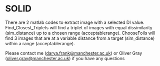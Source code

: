 # SOLID

There are 2 matlab codes to extract image with a selected DI value.
Find_Closest_Triplets will find a triplet of images with equal dissimilarity (sim_distance) up to a chosen range (acceptablerange).
ChooseFoils will find 3 images that are at a variable distance from a target (sim_distance) within a range (acceptablerange).

Please contact me (darya.frank@manchester.ac.uk) or Oliver Gray (oliver.gray@manchester.ac.uk) if you have any questions
